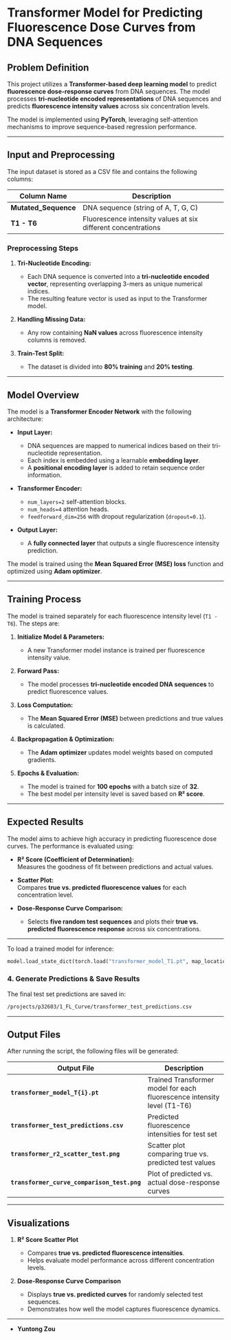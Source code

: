 
# **Transformer Model for Predicting Fluorescence Dose Curves from DNA Sequences**

## **Problem Definition**
This project utilizes a **Transformer-based deep learning model** to predict **fluorescence dose-response curves** from DNA sequences. The model processes **tri-nucleotide encoded representations** of DNA sequences and predicts **fluorescence intensity values** across six concentration levels.

The model is implemented using **PyTorch**, leveraging self-attention mechanisms to improve sequence-based regression performance.

---

## **Input and Preprocessing**
The input dataset is stored as a CSV file and contains the following columns:

| Column Name         | Description |
|--------------------|-------------|
| **Mutated_Sequence** | DNA sequence (string of A, T, G, C) |
| **T1 - T6** | Fluorescence intensity values at six different concentrations |

### **Preprocessing Steps**
1. **Tri-Nucleotide Encoding:**  
   - Each DNA sequence is converted into a **tri-nucleotide encoded vector**, representing overlapping 3-mers as unique numerical indices.
   - The resulting feature vector is used as input to the Transformer model.

2. **Handling Missing Data:**  
   - Any row containing **NaN values** across fluorescence intensity columns is removed.

3. **Train-Test Split:**  
   - The dataset is divided into **80% training** and **20% testing**.

---

## **Model Overview**
The model is a **Transformer Encoder Network** with the following architecture:

- **Input Layer:**  
  - DNA sequences are mapped to numerical indices based on their tri-nucleotide representation.  
  - Each index is embedded using a learnable **embedding layer**.  
  - A **positional encoding layer** is added to retain sequence order information.  

- **Transformer Encoder:**  
  - `num_layers=2` self-attention blocks.  
  - `num_heads=4` attention heads.  
  - `feedforward_dim=256` with dropout regularization (`dropout=0.1`).  

- **Output Layer:**  
  - A **fully connected layer** that outputs a single fluorescence intensity prediction.  

The model is trained using the **Mean Squared Error (MSE) loss** function and optimized using **Adam optimizer**.

---

## **Training Process**
The model is trained separately for each fluorescence intensity level (`T1 - T6`). The steps are:

1. **Initialize Model & Parameters:**  
   - A new Transformer model instance is trained per fluorescence intensity value.

2. **Forward Pass:**  
   - The model processes **tri-nucleotide encoded DNA sequences** to predict fluorescence values.

3. **Loss Computation:**  
   - The **Mean Squared Error (MSE)** between predictions and true values is calculated.

4. **Backpropagation & Optimization:**  
   - The **Adam optimizer** updates model weights based on computed gradients.

5. **Epochs & Evaluation:**  
   - The model is trained for **100 epochs** with a batch size of **32**.
   - The best model per intensity level is saved based on **R² score**.

---

## **Expected Results**
The model aims to achieve high accuracy in predicting fluorescence dose curves. The performance is evaluated using:

- **R² Score (Coefficient of Determination):**  
  Measures the goodness of fit between predictions and actual values.

- **Scatter Plot:**  
  Compares **true vs. predicted fluorescence values** for each concentration level.

- **Dose-Response Curve Comparison:**  
  - Selects **five random test sequences** and plots their **true vs. predicted fluorescence response** across six concentrations.

---


To load a trained model for inference:
```python
model.load_state_dict(torch.load("transformer_model_T1.pt", map_location=device))
```

### **4. Generate Predictions & Save Results**
The final test set predictions are saved in:
```bash
/projects/p32603/1_FL_Curve/transformer_test_predictions.csv
```

---

## **Output Files**
After running the script, the following files will be generated:

| Output File | Description |
|------------|-------------|
| **`transformer_model_T{i}.pt`** | Trained Transformer model for each fluorescence intensity level (T1-T6) |
| **`transformer_test_predictions.csv`** | Predicted fluorescence intensities for test set |
| **`transformer_r2_scatter_test.png`** | Scatter plot comparing true vs. predicted test values |
| **`transformer_curve_comparison_test.png`** | Plot of predicted vs. actual dose-response curves |

---

## **Visualizations**
1. **R² Score Scatter Plot**  
   - Compares **true vs. predicted fluorescence intensities**.  
   - Helps evaluate model performance across different concentration levels.  

2. **Dose-Response Curve Comparison**  
   - Displays **true vs. predicted curves** for randomly selected test sequences.  
   - Demonstrates how well the model captures fluorescence dynamics.

---

- **Yuntong Zou**  

